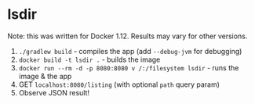 # lsdir

Note: this was written for Docker 1.12. Results may vary for other versions.

1. `./gradlew build` - compiles the app (add `--debug-jvm` for debugging)
2. `docker build -t lsdir .` - builds the image
3. `docker run --rm -d -p 8080:8080 v /:/filesystem lsdir` - runs the image & the app
4. GET `localhost:8080/listing` (with optional `path` query param)
5. Observe JSON result!
